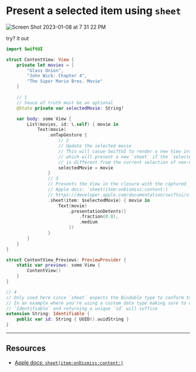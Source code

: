 # Present a selected item using `sheet`

![Screen Shot 2023-01-08 at 7 31 22 PM](https://user-images.githubusercontent.com/1819208/211226490-723ee964-eb75-494b-bc8a-ff6dde7ac9a1.png)

try? it out

```swift
import SwiftUI

struct ContentView: View {
    private let movies = [
        "Glass Onion",
        "John Wick: Chapter 4",
        "The Super Mario Bros. Movie"
    ]

    // 1
    // Souce of truth must be an optional
    @State private var selectedMovie: String?

    var body: some View {
        List(movies, id: \.self) { movie in
            Text(movie)
                .onTapGesture {
                    // 2
                    // Update the selected movie
                    // This will casue SwiftUI to render a new View instance
                    // which will present a new `sheet` if the `selectedMovie`
                    // is different from the current selection of non-nil
                    selectedMovie = movie
                }
                // 3
                // Presents the View in the closure with the captured `movie` instance
                // Apple docs: `sheet(item:onDismiss:content:)`
                // https://developer.apple.com/documentation/swiftui/view/sheet(item:ondismiss:content:)
                .sheet(item: $selectedMovie) { movie in
                    Text(movie)
                        .presentationDetents([
                            .fraction(0.8),
                            .medium
                        ])
                }
        }
    }
}

struct ContentView_Previews: PreviewProvider {
    static var previews: some View {
        ContentView()
    }
}

// 4
// Only used here since `sheet` expects the Bindable type to conform to `Identifiable`
// In an example where you're using a custom data type making sure to conform to
// `Identifiable` and returning a unique `id` will suffice
extension String: Identifiable {
    public var id: String { UUID().uuidString }
}
```

***

## Resources

* [Apple docs: `sheet(item:onDismiss:content:)`](https://developer.apple.com/documentation/swiftui/view/sheet(item:ondismiss:content:))
